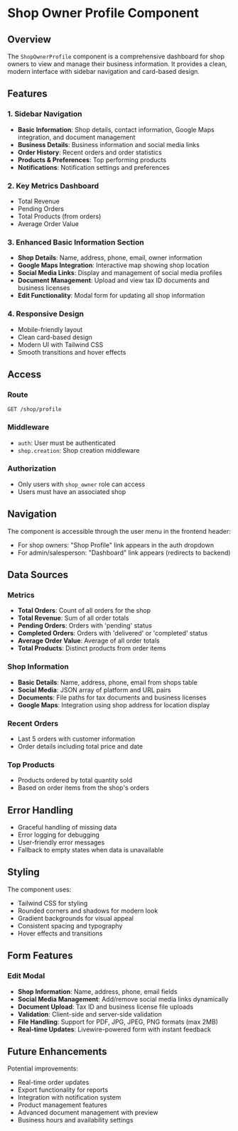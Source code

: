 # Shop Owner Profile Component

## Overview

The `ShopOwnerProfile` component is a comprehensive dashboard for shop owners to view and manage their business information. It provides a clean, modern interface with sidebar navigation and card-based design.

## Features

### 1. Sidebar Navigation
- **Basic Information**: Shop details, contact information, Google Maps integration, and document management
- **Business Details**: Business information and social media links
- **Order History**: Recent orders and order statistics
- **Products & Preferences**: Top performing products
- **Notifications**: Notification settings and preferences

### 2. Key Metrics Dashboard
- Total Revenue
- Pending Orders
- Total Products (from orders)
- Average Order Value

### 3. Enhanced Basic Information Section
- **Shop Details**: Name, address, phone, email, owner information
- **Google Maps Integration**: Interactive map showing shop location
- **Social Media Links**: Display and management of social media profiles
- **Document Management**: Upload and view tax ID documents and business licenses
- **Edit Functionality**: Modal form for updating all shop information

### 4. Responsive Design
- Mobile-friendly layout
- Clean card-based design
- Modern UI with Tailwind CSS
- Smooth transitions and hover effects

## Access

### Route
```
GET /shop/profile
```

### Middleware
- `auth`: User must be authenticated
- `shop.creation`: Shop creation middleware

### Authorization
- Only users with `shop_owner` role can access
- Users must have an associated shop

## Navigation

The component is accessible through the user menu in the frontend header:
- For shop owners: "Shop Profile" link appears in the auth dropdown
- For admin/salesperson: "Dashboard" link appears (redirects to backend)

## Data Sources

### Metrics
- **Total Orders**: Count of all orders for the shop
- **Total Revenue**: Sum of all order totals
- **Pending Orders**: Orders with 'pending' status
- **Completed Orders**: Orders with 'delivered' or 'completed' status
- **Average Order Value**: Average of all order totals
- **Total Products**: Distinct products from order items

### Shop Information
- **Basic Details**: Name, address, phone, email from shops table
- **Social Media**: JSON array of platform and URL pairs
- **Documents**: File paths for tax documents and business licenses
- **Google Maps**: Integration using shop address for location display

### Recent Orders
- Last 5 orders with customer information
- Order details including total price and date

### Top Products
- Products ordered by total quantity sold
- Based on order items from the shop's orders

## Error Handling

- Graceful handling of missing data
- Error logging for debugging
- User-friendly error messages
- Fallback to empty states when data is unavailable

## Styling

The component uses:
- Tailwind CSS for styling
- Rounded corners and shadows for modern look
- Gradient backgrounds for visual appeal
- Consistent spacing and typography
- Hover effects and transitions

## Form Features

### Edit Modal
- **Shop Information**: Name, address, phone, email fields
- **Social Media Management**: Add/remove social media links dynamically
- **Document Upload**: Tax ID and business license file uploads
- **Validation**: Client-side and server-side validation
- **File Handling**: Support for PDF, JPG, JPEG, PNG formats (max 2MB)
- **Real-time Updates**: Livewire-powered form with instant feedback

## Future Enhancements

Potential improvements:
- Real-time order updates
- Export functionality for reports
- Integration with notification system
- Product management features
- Advanced document management with preview
- Business hours and availability settings
